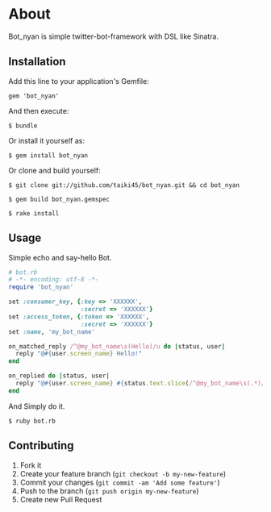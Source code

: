 # About

Bot_nyan is simple twitter-bot-framework with DSL like Sinatra.

## Installation

Add this line to your application's Gemfile:

    gem 'bot_nyan'

And then execute:

    $ bundle

Or install it yourself as:

    $ gem install bot_nyan

Or clone and build yourself:

    $ git clone git://github.com/taiki45/bot_nyan.git && cd bot_nyan

    $ gem build bot_nyan.gemspec

    $ rake install

## Usage

Simple echo and say-hello Bot.

```ruby
# bot.rb
# -*- encoding: utf-8 -*-
require 'bot_nyan'

set :consumer_key, {:key => 'XXXXXX',
                    :secret => 'XXXXXX'}
set :access_token, {:token => 'XXXXXX',
                    :secret => 'XXXXXX'}
set :name, 'my_bot_name'

on_matched_reply /^@my_bot_name\s(Hello)/u do |status, user|
  reply "@#{user.screen_name} Hello!"
end

on_replied do |status, user|
  reply "@#{user.screen_name} #{status.text.slice(/^@my_bot_name\s(.*)/u, 1)}"
end
```

And Simply do it.

```
$ ruby bot.rb
```

## Contributing

1. Fork it
2. Create your feature branch (`git checkout -b my-new-feature`)
3. Commit your changes (`git commit -am 'Add some feature'`)
4. Push to the branch (`git push origin my-new-feature`)
5. Create new Pull Request
